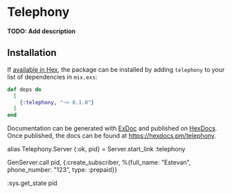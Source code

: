 # Telephony

**TODO: Add description**

## Installation

If [available in Hex](https://hex.pm/docs/publish), the package can be installed
by adding `telephony` to your list of dependencies in `mix.exs`:

```elixir
def deps do
  [
    {:telephony, "~> 0.1.0"}
  ]
end
```

Documentation can be generated with [ExDoc](https://github.com/elixir-lang/ex_doc)
and published on [HexDocs](https://hexdocs.pm). Once published, the docs can
be found at <https://hexdocs.pm/telephony>.

alias Telephony.Server
{:ok, pid} = Server.start_link :telephony

GenServer.call pid, {:create_subscriber, %{full_name: "Estevan", phone_number: "123", type: :prepaid}}

:sys.get_state pid